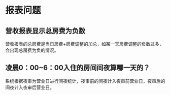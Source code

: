 # 报表问题

## 营收报表显示总房费为负数

营收报表的总房费是当日房费+房费调整的加总，如某一天房费调整的负数过多，会出现总房费为负的情况。

## 凌晨0：00~6：00入住的房间间夜算哪一天的？

系统根据夜审为营业日进行间夜统计，夜审前的间夜计入夜审前营业日，夜审后的间夜计入夜审后营业日。

